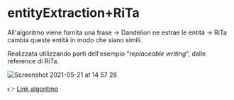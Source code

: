 # entityExtraction+RiTa

All'algoritmo viene fornita una frase -> Dandelion ne estrae le entità -> RiTa cambia queste entità in modo che siano simili.

Realizzata utilizzando parti dell'esempio "*replaceable writing*", dalle reference di RiTa.

![Screenshot 2021-05-21 at 14 57 28](https://user-images.githubusercontent.com/76455312/119180462-9f7ffa00-ba70-11eb-8f82-8a95d612f55d.png)

👉 [Link algoritmo](https://editor.p5js.org/emanuelepizzuti/full/mCN7X0bl_)

